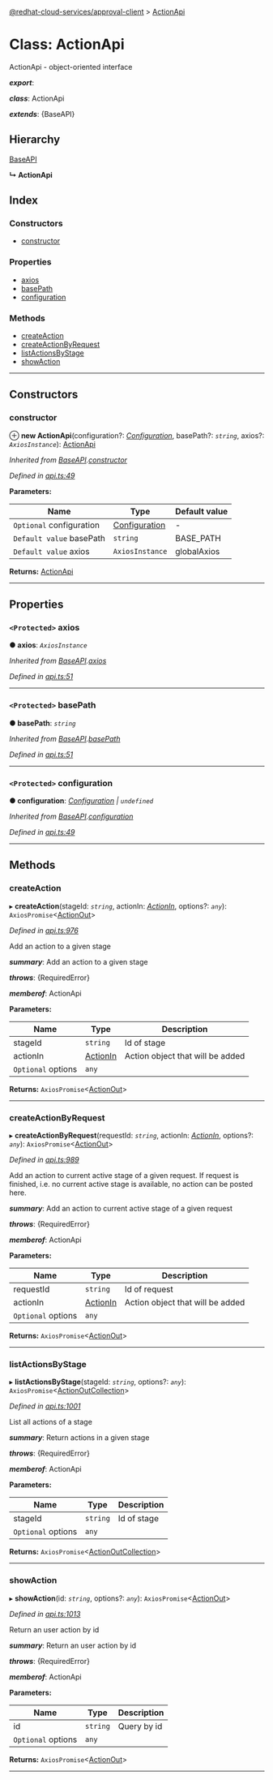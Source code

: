 [@redhat-cloud-services/approval-client](../README.md) > [ActionApi](../classes/actionapi.md)

# Class: ActionApi

ActionApi - object-oriented interface

*__export__*: 

*__class__*: ActionApi

*__extends__*: {BaseAPI}

## Hierarchy

 [BaseAPI](baseapi.md)

**↳ ActionApi**

## Index

### Constructors

* [constructor](actionapi.md#constructor)

### Properties

* [axios](actionapi.md#axios)
* [basePath](actionapi.md#basepath)
* [configuration](actionapi.md#configuration)

### Methods

* [createAction](actionapi.md#createaction)
* [createActionByRequest](actionapi.md#createactionbyrequest)
* [listActionsByStage](actionapi.md#listactionsbystage)
* [showAction](actionapi.md#showaction)

---

## Constructors

<a id="constructor"></a>

###  constructor

⊕ **new ActionApi**(configuration?: *[Configuration](configuration.md)*, basePath?: *`string`*, axios?: *`AxiosInstance`*): [ActionApi](actionapi.md)

*Inherited from [BaseAPI](baseapi.md).[constructor](baseapi.md#constructor)*

*Defined in [api.ts:49](https://github.com/RedHatInsights/javascript-clients/blob/master/packages/approval/api.ts#L49)*

**Parameters:**

| Name | Type | Default value |
| ------ | ------ | ------ |
| `Optional` configuration | [Configuration](configuration.md) | - |
| `Default value` basePath | `string` |  BASE_PATH |
| `Default value` axios | `AxiosInstance` |  globalAxios |

**Returns:** [ActionApi](actionapi.md)

___

## Properties

<a id="axios"></a>

### `<Protected>` axios

**● axios**: *`AxiosInstance`*

*Inherited from [BaseAPI](baseapi.md).[axios](baseapi.md#axios)*

*Defined in [api.ts:51](https://github.com/RedHatInsights/javascript-clients/blob/master/packages/approval/api.ts#L51)*

___
<a id="basepath"></a>

### `<Protected>` basePath

**● basePath**: *`string`*

*Inherited from [BaseAPI](baseapi.md).[basePath](baseapi.md#basepath)*

*Defined in [api.ts:51](https://github.com/RedHatInsights/javascript-clients/blob/master/packages/approval/api.ts#L51)*

___
<a id="configuration"></a>

### `<Protected>` configuration

**● configuration**: *[Configuration](configuration.md) \| `undefined`*

*Inherited from [BaseAPI](baseapi.md).[configuration](baseapi.md#configuration)*

*Defined in [api.ts:49](https://github.com/RedHatInsights/javascript-clients/blob/master/packages/approval/api.ts#L49)*

___

## Methods

<a id="createaction"></a>

###  createAction

▸ **createAction**(stageId: *`string`*, actionIn: *[ActionIn](../modules/actionin.md)*, options?: *`any`*): `AxiosPromise`<[ActionOut](../modules/actionout.md)>

*Defined in [api.ts:976](https://github.com/RedHatInsights/javascript-clients/blob/master/packages/approval/api.ts#L976)*

Add an action to a given stage

*__summary__*: Add an action to a given stage

*__throws__*: {RequiredError}

*__memberof__*: ActionApi

**Parameters:**

| Name | Type | Description |
| ------ | ------ | ------ |
| stageId | `string` |  Id of stage |
| actionIn | [ActionIn](../modules/actionin.md) |  Action object that will be added |
| `Optional` options | `any` |

**Returns:** `AxiosPromise`<[ActionOut](../modules/actionout.md)>

___
<a id="createactionbyrequest"></a>

###  createActionByRequest

▸ **createActionByRequest**(requestId: *`string`*, actionIn: *[ActionIn](../modules/actionin.md)*, options?: *`any`*): `AxiosPromise`<[ActionOut](../modules/actionout.md)>

*Defined in [api.ts:989](https://github.com/RedHatInsights/javascript-clients/blob/master/packages/approval/api.ts#L989)*

Add an action to current active stage of a given request. If request is finished, i.e. no current active stage is available, no action can be posted here.

*__summary__*: Add an action to current active stage of a given request

*__throws__*: {RequiredError}

*__memberof__*: ActionApi

**Parameters:**

| Name | Type | Description |
| ------ | ------ | ------ |
| requestId | `string` |  Id of request |
| actionIn | [ActionIn](../modules/actionin.md) |  Action object that will be added |
| `Optional` options | `any` |

**Returns:** `AxiosPromise`<[ActionOut](../modules/actionout.md)>

___
<a id="listactionsbystage"></a>

###  listActionsByStage

▸ **listActionsByStage**(stageId: *`string`*, options?: *`any`*): `AxiosPromise`<[ActionOutCollection](../interfaces/actionoutcollection.md)>

*Defined in [api.ts:1001](https://github.com/RedHatInsights/javascript-clients/blob/master/packages/approval/api.ts#L1001)*

List all actions of a stage

*__summary__*: Return actions in a given stage

*__throws__*: {RequiredError}

*__memberof__*: ActionApi

**Parameters:**

| Name | Type | Description |
| ------ | ------ | ------ |
| stageId | `string` |  Id of stage |
| `Optional` options | `any` |

**Returns:** `AxiosPromise`<[ActionOutCollection](../interfaces/actionoutcollection.md)>

___
<a id="showaction"></a>

###  showAction

▸ **showAction**(id: *`string`*, options?: *`any`*): `AxiosPromise`<[ActionOut](../modules/actionout.md)>

*Defined in [api.ts:1013](https://github.com/RedHatInsights/javascript-clients/blob/master/packages/approval/api.ts#L1013)*

Return an user action by id

*__summary__*: Return an user action by id

*__throws__*: {RequiredError}

*__memberof__*: ActionApi

**Parameters:**

| Name | Type | Description |
| ------ | ------ | ------ |
| id | `string` |  Query by id |
| `Optional` options | `any` |

**Returns:** `AxiosPromise`<[ActionOut](../modules/actionout.md)>

___


